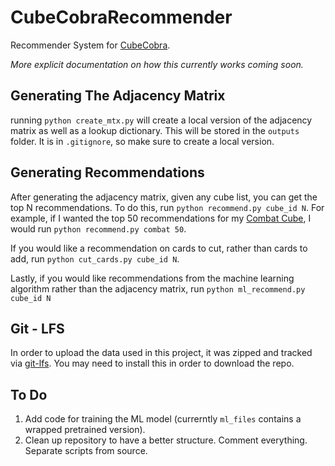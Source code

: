 # CubeCobraRecommender

Recommender System for [CubeCobra](https://cubecobra.com/).

*More explicit documentation on how this currently works coming soon.*

## Generating The Adjacency Matrix

running `python create_mtx.py` will create a local version of the adjacency matrix as well as a lookup dictionary. This will be stored in the `outputs` folder. It is in `.gitignore`, so make sure to create a local version.

## Generating Recommendations

After generating the adjacency matrix, given any cube list, you can get the top N recommendations. To do this, run `python recommend.py cube_id N`. For example, if I wanted the top 50 recommendations for my [Combat Cube](https://cubecobra.com/cube/list/combat), I would run `python recommend.py combat 50`.

If you would like a recommendation on cards to cut, rather than cards to add, run `python cut_cards.py cube_id N`.

Lastly, if you would like recommendations from the machine learning algorithm rather than the adjacency matrix, run `python ml_recommend.py cube_id N`

## Git - LFS

In order to upload the data used in this project, it was zipped and tracked via [git-lfs](https://git-lfs.github.com/). You may need to install this in order to download the repo.

## To Do

1. Add code for training the ML model (currerntly `ml_files` contains a wrapped pretrained version).
2. Clean up repository to have a better structure. Comment everything. Separate scripts from source.

